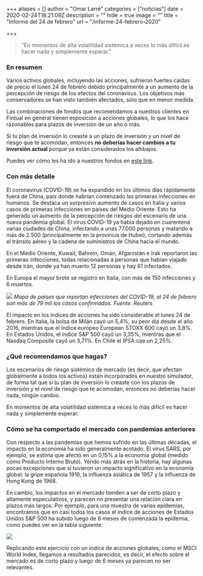 +++
aliases = []
author = "Omar Larré"
categories = ["noticias"]
date = 2020-02-24T18:21:09Z
description = ""
hide = true
image = ""
title = "Informe del 24 de febrero"
url = "/informe-24-febrero-2020"

+++
> "En momentos de alta volatilidad sistémica a veces lo más difícil es hacer nada y simplemente esperar."

### En resumen

Varios activos globales, incluyendo las acciones, sufrieron fuertes caídas de precio el lunes 24 de febrero debido principalmente a un aumento de la percepción de riesgo de los efectos del coronavirus. Los objetivos más conservadores se han visto también afectados, sólo que en menor medida.

Las combinaciones de fondos que recomendamos a nuestros clientes en Fintual en general tienen exposición a acciones globales, lo que los hace razonables para plazos de inversión de un año o más.

Si tu plan de inversión lo creaste a un plazo de inversión y un nivel de riesgo que te acomodan, entonces **no deberías hacer cambios a tu inversión actual** porque ya están considerados los altibajos.

Puedes ver cómo les ha ido a nuestros fondos en [este link](https://rentabilidad.fintual.com/).

### Con más detalle

El coronavirus (COVID-19) se ha expandido en los últimos días rápidamente fuera de China, país donde habrían comenzado las primeras infecciones en humanos. Se destaca un sorpresivo aumento de casos en Italia y varios casos de primeras infecciones en países del Medio Oriente. Esto ha generado un aumento de la percepción de riesgos del escenario de una nueva pandemia global. El virus COVID-19 ya había dejado en cuarentena varias ciudades de China, infectando a unas 77.000 personas y matando a más de 2.500 (principalmente en la provincia de Hubei), cortando además el tránsito aéreo y la cadena de suministros de China hacia el mundo.

En el Medio Oriente, Kuwait, Bahrein, Omán, Afganistán e Irak reportaron las primeras infecciones, todas relacionadas a personas que habían viajado desde Irán, donde ya han muerto 12 personas y hay 61 infectados.

En Europa el mayor brote se registró en Italia, con más de 150 infecciones y 6 muertos.

![](/uploads/coronavirus.png)
*Mapa de países que reportan infecciones del COVID-19, al 24 de febrero son más de 79 mil los casos confirmados. Fuente: Reuters*

El impacto en los índices de acciones ha sido considerable el lunes 24 de febrero. En Italia, la bolsa de Milán cayó un 5,4%, su peor día desde el año 2016, mientras que el índice europeo European STOXX 600 cayó un 3,8%. En Estados Unidos, el índice S&P 500 cayó un 3,35%, mientras que el Nasdaq Composite cayó un 3,71%. En Chile el IPSA cae un 2,25%.

### ¿Qué recomendamos que hagas?

Los escenarios de riesgo sistémico de mercado (es decir, que afectan globalmente a todos los activos) están incorporados en nuestro simulador, de forma tal que si tu plan de inversión lo creaste con los plazos de inversión y el nivel de riesgo que te acomodan, entonces no deberías hacer nada, ningún cambio.

En momentos de alta volatilidad sistémica a veces lo más difícil es hacer nada y simplemente esperar.

### Cómo se ha comportado el mercado con pandemias anteriores

Con respecto a las pandemias que hemos sufrido en las últimas décadas, el impacto en la economía ha sido generalmente acotado. El virus SARS, por ejemplo, se estima que afectó en un 0,15% a la economía global (medido como Producto Interno Bruto). Yendo más atrás en la historia, hay algunas pocas excepciones que sí tuvieron un impacto significativo en la economía global: la gripe española 1918, la influenza asiática de 1957 y la influenza de Hong Kong de 1968.

En cambio, los impactos en el mercado tienden a ser de corto plazo y altamente especulativos, y parecen no presentar una relación clara en plazos más largos. Por ejemplo, para una muestra de varias epidemias, encontramos que en casi todos los casos el índice de acciones de Estados Unidos S&P 500 ha subido luego de 6 meses de comenzada la epidemia, como puedes ver en la tabla siguiente:

![](/uploads/tabla_epidemias.png)

Replicando este ejercicio con un índice de acciones globales, como el MSCI World Index, llegamos a resultados parecidos, es decir, el efecto sobre el mercado es de corto plazo y luego de 6 meses ya parecen no ser relevantes.